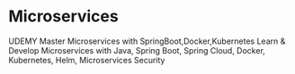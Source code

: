 # Microservices
UDEMY Master Microservices with SpringBoot,Docker,Kubernetes Learn &amp; Develop Microservices with Java, Spring Boot, Spring Cloud, Docker, Kubernetes, Helm, Microservices Security
